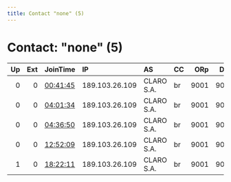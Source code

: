 ```yaml
---
title: Contact "none" (5)
---
```


# Contact: "none" (5)

|   Up |   Ext | JoinTime                                                                                            | IP             | AS         | CC   |   ORp |   Dirp | OS    | Version   | Nickname   |   eFamMembers |
|-----:|------:|:----------------------------------------------------------------------------------------------------|:---------------|:-----------|:-----|------:|-------:|:------|:----------|:-----------|--------------:|
|    0 |     0 | [00:41:45](https://metrics.torproject.org/rs.html#details/DED3187FB939F0D30990469A5BF0BF98836843E2) | 189.103.26.109 | CLARO S.A. | br   |  9001 |   9030 | Linux | 0.3.2.10  | bcm2837    |             1 |
|    0 |     0 | [04:01:34](https://metrics.torproject.org/rs.html#details/04033000EFB125EA0D535092967905A984805411) | 189.103.26.109 | CLARO S.A. | br   |  9001 |   9030 | Linux | 0.3.2.10  | bcm2837    |             1 |
|    0 |     0 | [04:36:50](https://metrics.torproject.org/rs.html#details/458B91D1CF74546C2647D76BBEF32EDC000CF1F5) | 189.103.26.109 | CLARO S.A. | br   |  9001 |   9030 | Linux | 0.3.2.10  | bcm2837    |             1 |
|    0 |     0 | [12:52:09](https://metrics.torproject.org/rs.html#details/673486B6AF532061EAF481B2DC1F112B6B78B47F) | 189.103.26.109 | CLARO S.A. | br   |  9001 |   9030 | Linux | 0.3.2.10  | bcm2837    |             1 |
|    1 |     0 | [18:22:11](https://metrics.torproject.org/rs.html#details/5E593BC7DC725EB4BF7F3EB51EC97541E9C2C5AB) | 189.103.26.109 | CLARO S.A. | br   |  9001 |   9030 | Linux | 0.3.2.10  | bcm2837    |             1 |
